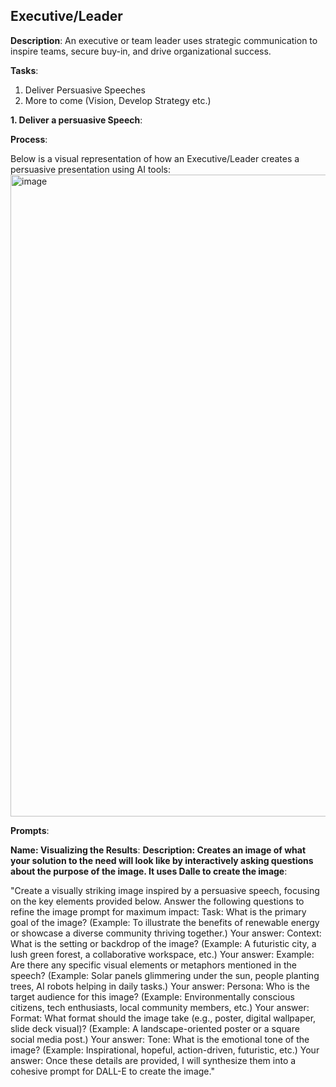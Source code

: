 ## Executive/Leader

**Description**: An executive or team leader uses strategic communication to inspire teams, secure buy-in, and drive organizational success.

**Tasks**:
1. Deliver Persuasive Speeches
2. More to come (Vision, Develop Strategy etc.)


**1. Deliver a persuasive Speech**:

**Process**:

Below is a visual representation of how an Executive/Leader creates a persuasive presentation using AI tools:
<img width="1027" alt="image" src="https://github.com/user-attachments/assets/6034f9d5-db68-462f-a02c-ed0f3fdae077">


**Prompts**:
 
**Name: Visualizing the Results**:
**Description: Creates an image of what your solution to the need will look like by interactively asking questions about the purpose of the image.  It uses Dalle to create the image**:

"Create a visually striking image inspired by a persuasive speech, focusing on the key elements provided below. Answer the following questions to refine the image prompt for maximum impact:
Task:
What is the primary goal of the image?
(Example: To illustrate the benefits of renewable energy or showcase a diverse community thriving together.)
Your answer:
Context:
What is the setting or backdrop of the image?
(Example: A futuristic city, a lush green forest, a collaborative workspace, etc.)
Your answer:
Example:
Are there any specific visual elements or metaphors mentioned in the speech?
(Example: Solar panels glimmering under the sun, people planting trees, AI robots helping in daily tasks.)
Your answer:
Persona:
Who is the target audience for this image?
(Example: Environmentally conscious citizens, tech enthusiasts, local community members, etc.)
Your answer:
Format:
What format should the image take (e.g., poster, digital wallpaper, slide deck visual)?
(Example: A landscape-oriented poster or a square social media post.)
Your answer:
Tone:
What is the emotional tone of the image?
(Example: Inspirational, hopeful, action-driven, futuristic, etc.)
Your answer:
Once these details are provided, I will synthesize them into a cohesive prompt for DALL-E to create the image."

